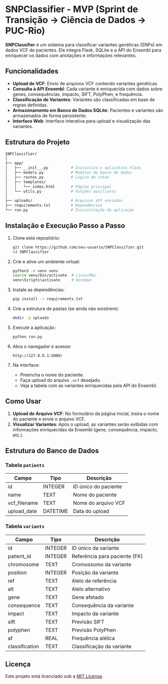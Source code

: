 # SNPClassifier - MVP (Sprint de Transição -> Ciência de Dados -> PUC-Rio)

**SNPClassifier** é um sistema para classificar variantes genéticas (SNPs) em dados VCF de pacientes. Ele integra Flask, SQLite e a API do Ensembl para enriquecer os dados com anotações e informações relevantes.

## Funcionalidades

- **Upload de VCF**: Envio de arquivos VCF contendo variantes genéticas.
- **Consulta à API Ensembl**: Cada variante é enriquecida com dados sobre genes, consequências, impacto, SIFT, PolyPhen, e frequência.
- **Classificação de Variantes**: Variantes são classificadas em base de regras definidas.
- **Armazenamento em Banco de Dados SQLite**: Pacientes e variantes são armazenados de forma persistente.
- **Interface Web**: Interface interativa para upload e visualização das variantes.

## Estrutura do Projeto

```bash
SNPClassifier/
│
├── app/
│   ├── __init__.py          # Inicializa o aplicativo Flask
│   ├── models.py            # Modelos de banco de dados
│   ├── routes.py            # Lógica de rotas
│   ├── templates/
│   │   └── index.html       # Página principal
│   └── utils.py             # Funções auxiliares
│
├── uploads/                 # Arquivos VCF enviados
├── requirements.txt         # Dependências
└── run.py                   # Inicialização da aplicação
```

## Instalação e Execução Passo a Passo

1. Clone este repositório:

   ```bash
   git clone https://github.com/seu-usuario/SNPClassifier.git
   cd SNPClassifier
   ```

2. Crie e ative um ambiente virtual:

   ```bash
   python3 -m venv venv
   source venv/bin/activate  # Linux/Mac
   venv\Scripts\activate     # Windows
   ```

3. Instale as dependências:

   ```bash
   pip install -r requirements.txt
   ```

4. Crie a estrutura de pastas (se ainda não existirem):

   ```bash
   mkdir -p uploads
   ```

5. Execute a aplicação:

   ```bash
   python run.py
   ```

6. Abra o navegador e acesse:

   ```
   http://127.0.0.1:5000/
   ```

7. Na interface:
   - Preencha o nome do paciente.
   - Faça upload do arquivo `.vcf` desejado.
   - Veja a tabela com as variantes enriquecidas pela API do Ensembl.

## Como Usar

1. **Upload de Arquivo VCF**: No formulário da página inicial, insira o nome do paciente e envie o arquivo VCF.
2. **Visualizar Variantes**: Após o upload, as variantes serão exibidas com informações enriquecidas da Ensembl (gene, consequência, impacto, etc.).

## Estrutura do Banco de Dados

### Tabela `patients`

| Campo        | Tipo    | Descrição |
|--------------|---------|----------|
| id           | INTEGER | ID único do paciente |
| name         | TEXT    | Nome do paciente |
| vcf_filename | TEXT    | Nome do arquivo VCF |
| upload_date  | DATETIME | Data do upload |

### Tabela `variants`

| Campo         | Tipo    | Descrição |
|---------------|---------|----------|
| id            | INTEGER | ID único da variante |
| patient_id    | INTEGER | Referência para paciente (FK) |
| chromosome    | TEXT    | Cromossomo da variante |
| position      | INTEGER | Posição da variante |
| ref           | TEXT    | Alelo de referência |
| alt           | TEXT    | Alelo alternativo |
| gene          | TEXT    | Gene afetado |
| consequence   | TEXT    | Consequência da variante |
| impact        | TEXT    | Impacto da variante |
| sift          | TEXT    | Previsão SIFT |
| polyphen      | TEXT    | Previsão PolyPhen |
| af            | REAL    | Frequência alélica |
| classification| TEXT    | Classificação da variante |

## Licença

Este projeto está licenciado sob a [MIT License](LICENSE).
